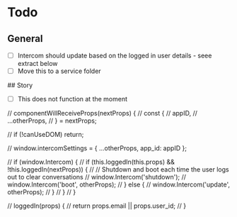 # Todo

## General

- [ ] Intercom should update based on the logged in user details - seee extract below
- [ ] Move this to a service folder

## Story

- [ ] This does not function at the moment

//   componentWillReceiveProps(nextProps) {
//     const {
//       appID,
//       ...otherProps,
//     } = nextProps;

//     if (!canUseDOM) return;

//     window.intercomSettings = { ...otherProps, app_id: appID };

//     if (window.Intercom) {
//       if (this.loggedIn(this.props) && !this.loggedIn(nextProps)) {
//         // Shutdown and boot each time the user logs out to clear conversations
//         window.Intercom('shutdown');
//         window.Intercom('boot', otherProps);
//       } else {
//         window.Intercom('update', otherProps);
//       }
//     }
//   }

//   loggedIn(props) {
//     return props.email || props.user_id;
//   }

